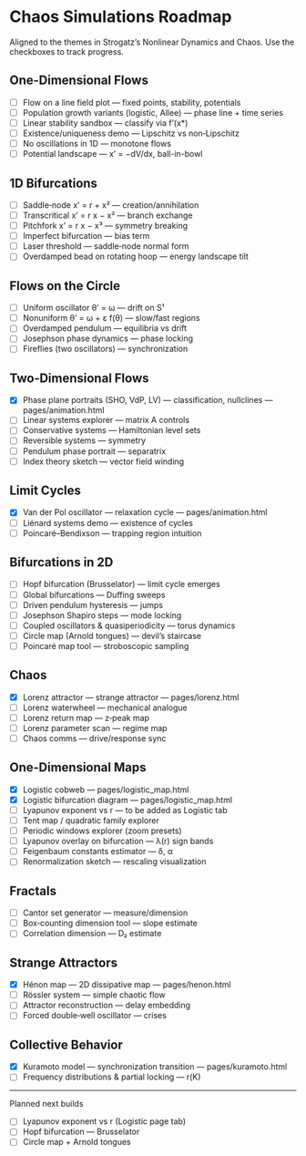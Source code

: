 # Chaos Simulations Roadmap

Aligned to the themes in Strogatz’s Nonlinear Dynamics and Chaos. Use the checkboxes to track progress.

## One-Dimensional Flows
- [ ] Flow on a line field plot — fixed points, stability, potentials
- [ ] Population growth variants (logistic, Allee) — phase line + time series
- [ ] Linear stability sandbox — classify via f’(x*)
- [ ] Existence/uniqueness demo — Lipschitz vs non‑Lipschitz
- [ ] No oscillations in 1D — monotone flows
- [ ] Potential landscape — x’ = −dV/dx, ball-in-bowl

## 1D Bifurcations
- [ ] Saddle‑node x’ = r + x² — creation/annihilation
- [ ] Transcritical x’ = r x − x² — branch exchange
- [ ] Pitchfork x’ = r x − x³ — symmetry breaking
- [ ] Imperfect bifurcation — bias term
- [ ] Laser threshold — saddle‑node normal form
- [ ] Overdamped bead on rotating hoop — energy landscape tilt

## Flows on the Circle
- [ ] Uniform oscillator θ’ = ω — drift on S¹
- [ ] Nonuniform θ’ = ω + ε f(θ) — slow/fast regions
- [ ] Overdamped pendulum — equilibria vs drift
- [ ] Josephson phase dynamics — phase locking
- [ ] Fireflies (two oscillators) — synchronization

## Two‑Dimensional Flows
- [x] Phase plane portraits (SHO, VdP, LV) — classification, nullclines — pages/animation.html
- [ ] Linear systems explorer — matrix A controls
- [ ] Conservative systems — Hamiltonian level sets
- [ ] Reversible systems — symmetry
- [ ] Pendulum phase portrait — separatrix
- [ ] Index theory sketch — vector field winding

## Limit Cycles
- [x] Van der Pol oscillator — relaxation cycle — pages/animation.html
- [ ] Liénard systems demo — existence of cycles
- [ ] Poincaré–Bendixson — trapping region intuition

## Bifurcations in 2D
- [ ] Hopf bifurcation (Brusselator) — limit cycle emerges
- [ ] Global bifurcations — Duffing sweeps
- [ ] Driven pendulum hysteresis — jumps
- [ ] Josephson Shapiro steps — mode locking
- [ ] Coupled oscillators & quasiperiodicity — torus dynamics
- [ ] Circle map (Arnold tongues) — devil’s staircase
- [ ] Poincaré map tool — stroboscopic sampling

## Chaos
- [x] Lorenz attractor — strange attractor — pages/lorenz.html
- [ ] Lorenz waterwheel — mechanical analogue
- [ ] Lorenz return map — z‑peak map
- [ ] Lorenz parameter scan — regime map
- [ ] Chaos comms — drive/response sync

## One‑Dimensional Maps
- [x] Logistic cobweb — pages/logistic_map.html
- [x] Logistic bifurcation diagram — pages/logistic_map.html
- [ ] Lyapunov exponent vs r — to be added as Logistic tab
- [ ] Tent map / quadratic family explorer
- [ ] Periodic windows explorer (zoom presets)
- [ ] Lyapunov overlay on bifurcation — λ(r) sign bands
- [ ] Feigenbaum constants estimator — δ, α
- [ ] Renormalization sketch — rescaling visualization

## Fractals
- [ ] Cantor set generator — measure/dimension
- [ ] Box‑counting dimension tool — slope estimate
- [ ] Correlation dimension — D₂ estimate

## Strange Attractors
- [x] Hénon map — 2D dissipative map — pages/henon.html
- [ ] Rössler system — simple chaotic flow
- [ ] Attractor reconstruction — delay embedding
- [ ] Forced double‑well oscillator — crises

## Collective Behavior
- [x] Kuramoto model — synchronization transition — pages/kuramoto.html
- [ ] Frequency distributions & partial locking — r(K)

---

Planned next builds
- [ ] Lyapunov exponent vs r (Logistic page tab)
- [ ] Hopf bifurcation — Brusselator
- [ ] Circle map + Arnold tongues
